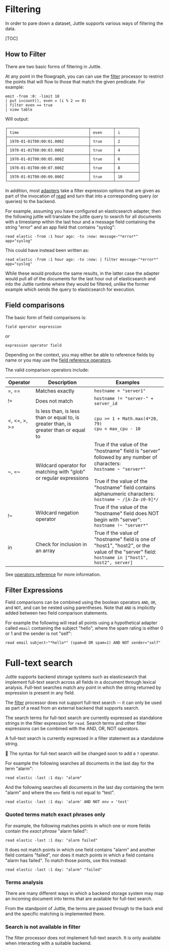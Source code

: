 Filtering
=========

In order to pare down a dataset, Juttle supports various ways of filtering the data.

[TOC]

How to Filter
-------------

There are two basic forms of filtering in Juttle.

At any point in the flowgraph, you can can use the [filter](../processors/filter.md) processor to restrict the points that will flow to those that match the given predicate. For example:

```juttle
emit -from :0: -limit 10
| put i=count(), even = (i % 2 == 0)
| filter even == true
| view table
```

Will output:

```
┌────────────────────────────────────┬──────────┬──────────┐
│ time                               │ even     │ i        │
├────────────────────────────────────┼──────────┼──────────┤
│ 1970-01-01T00:00:01.000Z           │ true     │ 2        │
├────────────────────────────────────┼──────────┼──────────┤
│ 1970-01-01T00:00:03.000Z           │ true     │ 4        │
├────────────────────────────────────┼──────────┼──────────┤
│ 1970-01-01T00:00:05.000Z           │ true     │ 6        │
├────────────────────────────────────┼──────────┼──────────┤
│ 1970-01-01T00:00:07.000Z           │ true     │ 8        │
├────────────────────────────────────┼──────────┼──────────┤
│ 1970-01-01T00:00:09.000Z           │ true     │ 10       │
└────────────────────────────────────┴──────────┴──────────┘
```

In addition, most [adapters](../adapters/index.md) take a filter expression options that are given as part of the invocation of [read](../sources/read.md) and turn that into a corresponding query (or queries) to the backend.

For example, assuming you have configured an elasticsearch adapter, then the following juttle will translate the juttle query to search for all documents with a timestamp within the last hour and a message field containing the string "error" and an app field that contains "syslog":

```juttle
read elastic -from :1 hour ago: -to :now: message~"*error*" app="syslog"
```

This could have instead been written as:

```juttle
read elastic -from :1 hour ago: -to :now: | filter message~"*error*" app="syslog"
```

While these would produce the same results, in the latter case the adapter would pull all of the documents for the last hour out of elasticsearch and into the Juttle runtime where they would be filtered, unlike the former example which sends the query to elasticsearch for execution.

Field comparisons
-----------------

The basic form of field comparisons is:

```
field operator expression
```

*or*

```
expression operator field
```

Depending on the context, you may either be able to reference fields by name or you may use the [field reference operators]('./fields.md#referencing').

The valid comparison operators include:

Operator     | Description | Examples
------------ | ----------- | --------
=, ==        | Matches exactly | `hostname = "server1"`
!=           | Does not match  | `hostname != "server-" + server_id`
<, <=, >, >= | Is less than, is less than or equal to, is greater than, is greater than or equal to                    | `cpu >= 1 + Math.max(4*20, 79)` <br> `cpu < max_cpu - 10`
~, =~      | Wildcard operator for matching with "glob" or regular expressions | True if the value of the "hostname" field is "server" followed by any number of characters: <br>`hostname ~ "server*"` <br><br>True if the value of the "hostname" field contains alphanumeric characters: <br>`hostname ~ /[A-Za-z0-9]*/`
!~           | Wildcard negation operator | True if the value of the "hostname" field does NOT begin with "server": <br>`hostname !~ "server*"`
in           | Check for inclusion in an array | True if the value of "hostname" field is one of "host1", "host2", or the value of the "server" field: <br>`hostname in ["host1", host2", server]`

See [operators reference](../reference/operators.md) for more information.



Filter Expressions
------------------

Field comparisons can be combined using the boolean operators `AND`, `OR`, and `NOT`, and can be nested using parentheses. Note that `AND` is implicitly added between two field comparison statements.

For example the following will read all points using a hypothetical adapter called `email` containing the subject "hello", where the spam rating is either 0 or 1 and the sender is not "self":

```juttle
read email subject~"*hello*" (spam=0 OR spam=1) AND NOT sender="self"
```

Full-text search
================

Juttle supports backend storage systems such as elasticsearch that implement
full-text search across all fields in a document through lexical analysis.
Full-text searches match any point in which the string returned by expression is
present in any field.

The [filter](../processors/filter.md) processor does not support full-text search -- it can only be used as part of a read from an external backend that supports search.


The search terms for full-text search are currently expressed as standalone strings in the filter expression for `read`. Search terms and other filter expressions can be combined with the AND, OR, NOT operators.

A full-text search is currently expressed in a filter statement as a standalone string.

:construction: The syntax for full-text search will be changed soon to add a `?` operator.


For example the following searches all documents in the last day for the term "alarm":

```juttle
read elastic -last :1 day: "alarm"
```

And the following searches all documents in the last day containing the term "alarm" and where the `env` field is not equal to "test".

```juttle
read elastic -last :1 day: 'alarm' AND NOT env = 'test'
```

### Quoted terms match exact phrases only

For example, the following matches points in which one or more fields contain the *exact phrase* "alarm failed":

```juttle
read elastic -last :1 day: "alarm failed"
```

It does not match points in which one field contains "alarm" and
another field contains "failed", nor does it match points in which a
field contains "alarm has failed". To match those points, use this
instead:

```juttle
read elastic -last :1 day: "alarm" "failed"
```

### Terms analysis

There are many different ways in which a backend storage system may map an incoming document into terms that are available for full-text search.

From the standpoint of Juttle, the terms are passed through to the back end and the specific matching is implemented there.

### Search is not available in filter

The filter processor does not implement full-text search. It is only available when interacting with a suitable backend.
